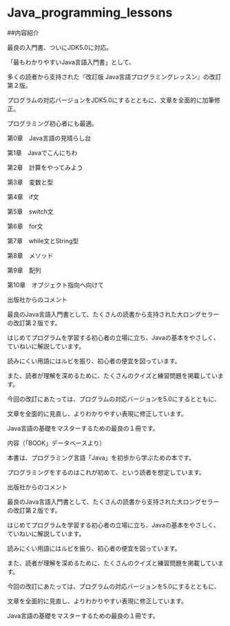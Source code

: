 Java_programming_lessons
========================

##内容紹介

最良の入門書、ついにJDK5.0に対応。

「最もわかりやすいJava言語入門書」として、

多くの読者から支持された『改訂版 Java言語プログラミングレッスン』の改訂第２版。

プログラムの対応バージョンをJDK5.0にするとともに、文章を全面的に加筆修正。

プログラミング初心者にも最適。

第0章　Java言語の見晴らし台

第1章　Javaでこんにちわ

第2章　計算をやってみよう

第3章　変数と型

第4章　if文

第5章　switch文

第6章　for文

第7章　while文とString型

第8章　メソッド

第9章　配列

第10章　オブジェクト指向へ向けて

出版社からのコメント

最良のJava言語入門書として、たくさんの読書から支持された大ロングセラーの改訂第２版です。

はじめてプログラムを学習する初心者の立場に立ち、Javaの基本をやさしく、ていねいに解説しています。

読みにくい用語にはルビを振り、初心者の便宜を図っています。

また、読者が理解を深めるために、たくさんのクイズと練習問題を掲載しています。

今回の改訂にあたっては、プログラムの対応バージョンを5.0にするとともに、

文章を全面的に見直し、よりわかりやすい表現に修正しています。

Java言語の基礎をマスターするための最良の１冊です。

内容（「BOOK」データベースより）

本書は、プログラミング言語「Java」を初歩から学ぶための本です。

プログラミングをするのはこれが初めて、という読者を想定しています。

出版社からのコメント

最良のJava言語入門書として、たくさんの読書から支持された大ロングセラーの改訂第２版です。

はじめてプログラムを学習する初心者の立場に立ち、Javaの基本をやさしく、ていねいに解説しています。

読みにくい用語にはルビを振り、初心者の便宜を図っています。

また、読者が理解を深めるために、たくさんのクイズと練習問題を掲載しています。

今回の改訂にあたっては、プログラムの対応バージョンを5.0にするとともに、

文章を全面的に見直し、よりわかりやすい表現に修正しています。

Java言語の基礎をマスターするための最良の１冊です。